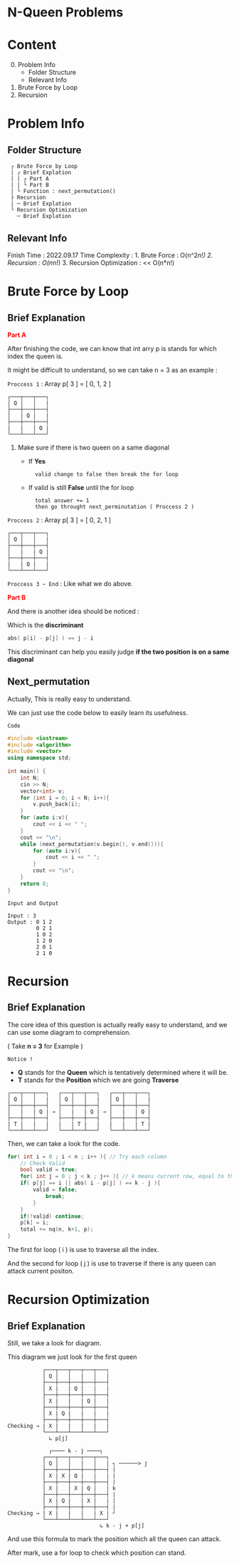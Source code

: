 # N-Queen Problems

# Content

0. Problem Info
    - Folder Structure
    - Relevant Info
1. Brute Force by Loop
2. Recursion

# Problem Info

## Folder Structure

```
 ┌ Brute Force by Loop
 | ┌ Brief Explation 
 | | ┌ Part A
 | | └ Part B
 | └ Function : next_permutation()
 ├ Recursion
 | ─ Brief Explation
 └ Recursion Optimization
   ─ Brief Explation
```

## Relevant Info

Finish Time : 2022.09.17
Time Complexity : 
    1. Brute Force : O(n^2*n!)
    2. Recursion : O(n*n!)
    3. Recursion Optimization : << O(n*n!)

# Brute Force by Loop

## Brief Explanation

<span style="color: red">**Part A**</span>

After finishing the code, we can know that int arry p is stands for which index the queen is.

It might be difficult to understand, so we can take n = 3 as an example :

`Proccess 1` : Array p[ 3 ] = [ 0, 1, 2 ]
```
┌───┬───┬───┐
│ Q │   │   | 
├───┼───┼───┤
│   | Q |   |
├───┼───┼───┤
|   |   | Q |
└───┴───┴───┘
```
1. Make sure if there is two queen on a same diagonal
    
    - If **Yes**
    
            valid change to false then break the for loop
    
    - If valid is still **False** until the for loop

            total answer += 1 
            then go throught next_perminutation ( Proccess 2 )

`Proccess 2` : Array p[ 3 ] = [ 0, 2, 1 ]
```
┌───┬───┬───┐
│ Q │   │   |
├───┼───┼───┤
│   |   | Q |
├───┼───┼───┤
|   | Q |   |
└───┴───┴───┘
```

`Proccess 3 ~ End` : Like what we do above.

<span style="color: red">**Part B**</span>

And there is another idea should be noticed :

Which is the **discriminant**

```cpp
abs( p[i] - p[j] ) == j - i
```

This discriminant can help you easily judge **if the two position is on a same diagonal**


## Next_permutation

Actually, This is really easy to understand.

We can just use the code below to easily learn its usefulness.

`Code`
```cpp
#include <iostream>
#include <algorithm>
#include <vector>
using namespace std;
 
int main() {
    int N;
    cin >> N;
    vector<int> v;
    for (int i = 0; i < N; i++){
        v.push_back(i);
    }
    for (auto i:v){
        cout << i << " ";
    }
    cout << "\n";
    while (next_permutation(v.begin(), v.end())){
        for (auto i:v){
            cout << i << " ";
        }
        cout << "\n";
    }
    return 0;
}
```

`Input and Output`
```
Input : 3
Output : 0 1 2 
         0 2 1 
         1 0 2 
         1 2 0 
         2 0 1 
         2 1 0
```

# Recursion

## Brief Explanation

The core idea of this question is actually really easy to understand, and we can use some diagram to comprehension.

( Take **n = 3** for Example )

`Notice !`

- **Q** stands for the **Queen** which is tentatively determined where it will be.
- **T** stands for the **Position** which we are going **Traverse**

```
┌───┬───┬───┐   ┌───┬───┬───┐   ┌───┬───┬───┐
│ Q │   │   |   │ Q │   │   |   │ Q │   │   |
├───┼───┼───┤   ├───┼───┼───┤   ├───┼───┼───┤
│   |   | Q | → │   |   | Q | → │   |   | Q |
├───┼───┼───┤   ├───┼───┼───┤   ├───┼───┼───┤
| T |   |   |   |   | T |   |   |   |   | T |
└───┴───┴───┘   └───┴───┴───┘   └───┴───┴───┘
```

Then, we can take a look for the code.

```cpp
for( int i = 0 ; i < n ; i++ ){ // Try each column
    // Check Valid
    bool valid = true;
    for( int j = 0 ; j < k ; j++ ){ // k means current row, equal to the amount of queens
    if( p[j] == i || abs( i - p[j] ) == k - j ){
        valid = false;
            break;
        }
    }
    if(!valid) continue;        
    p[k] = i;
    total += nq(n, k+1, p);
}
```

The first for loop ( i ) is use to traverse all the index.

And the second for loop ( j ) is use to traverse if there is any queen can attack current positon.

# Recursion Optimization

## Brief Explanation

Still, we take a look for diagram.

This diagram we just look for the first queen

```
           ┌───┬───┬───┬───┬───┐
           │ Q │   │   |   │   |
           ├───┼───┼───┼───┼───┤
           │ X |   | Q |   |   |
           ├───┼───┼───┼───┼───┤
           │ X |   |   | Q |   |
           ├───┼───┼───┼───┼───┤
           │ X | Q |   |   |   |
           ├───┼───┼───┼───┼───┤
Checking → | X |   |   |   |   |
           └───┴───┴───┴───┴───┘
             ↳ p[j]

             ┌──── k - j ────┐
           ┌───┬───┬───┬───┬───┐ 
           │ Q │   │   |   │   | ┐ ──────> j
           ├───┼───┼───┼───┼───┤ |
           │ X | X | Q |   |   | |
           ├───┼───┼───┼───┼───┤ |
           │ X |   | X | Q |   | k
           ├───┼───┼───┼───┼───┤ |
           │ X | Q |   | X |   | |
           ├───┼───┼───┼───┼───┤ |
Checking → | X |   |   |   | X | ┘
           └───┴───┴───┴───┴───┘
                             ↳ k - j + p[j]
```

And use this formula to mark the position which all the queen can attack.

After mark, use a for loop to check which position can stand.

